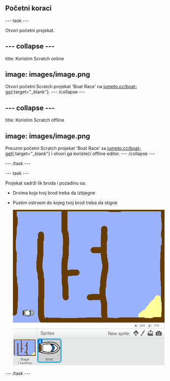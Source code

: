 ## Početni koraci

\--- task \---

Otvori početni projekat.

## \--- collapse \---

title: Koristim Scratch online

## image: images/image.png

Otvori početni Scratch projekat 'Boat Race' na [jumpto.cc/boat-go](https://scratch.mit.edu/projects/63958014/#editor){:target="_blank"}. \--- /collapse \---

## \--- collapse \---

title: Koristim Scratch offline

## image: images/image.png

Preuzmi početni Scratch projekat 'Boat Race' sa [jumpto.cc/boat-get](http:jumpto.cc/boat-get){:target="_blank"} i otvori ga koristeći offline editor. \--- /collapse \---

\--- /task \---

\--- task \---

Projekat sadrži lik broda i pozadinu sa:

- Drvima koja tvoj brod treba da izbjegne
- Pustim ostrvom do kojeg tvoj brod treba da stigne
    
    ![screenshot](images/boat-starter.png)

\--- /task \---
